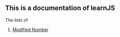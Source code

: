 ## This is a documentation of learnJS

The lists of
1. [Modified Number](https://abbayosua.github.io/learnJS/modifiednumber/)